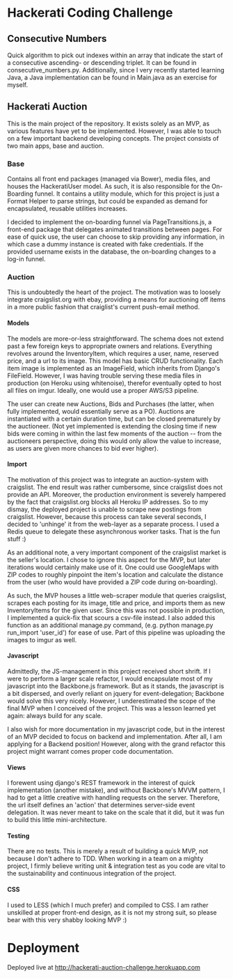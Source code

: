 # Hackerati Coding Challenge

## Consecutive Numbers
Quick algorithm to pick out indexes within an array that indicate the start of a consecutive ascending-
or descending triplet. It can be found in consecutive_numbers.py. Additionally, since I very recently
started learning Java, a Java implementation can be found in Main.java as an exercise for myself.


## Hackerati Auction

This is the main project of the repository. It exists solely as an MVP, as various features have yet to
be implemented. However, I was able to touch on a few important backend developing concepts. The project consists
of two main apps, base and auction.

### Base
Contains all front end packages (managed via Bower), media files, and houses the HackeratiUser model.
As such, it is also responsible for the On-Boarding funnel.
It contains a utility module, which for this project is just a Format Helper to parse strings,
but could be expanded as demand for encapsulated, reusable utilities increases.

I decided to implement the on-boarding funnel via PageTransitions.js, a front-end package that delegates
animated transitions between pages. For ease of quick use, the user can choose to skip providing any information,
in which case a dummy instance is created with fake credentials. If the provided username exists in the database,
the on-boarding changes to a log-in funnel.


### Auction
This is undoubtedly the heart of the project. The motivation was to loosely integrate craigslist.org with ebay,
providing a means for auctioning off items in a more public fashion that craiglist's current push-email method.

#### Models
The models are more-or-less straightforward. The schema does not extend past a few foreign keys to
appropriate owners and relations. Everything revolves around the InventoryItem,
which requires a user, name, reserved price, and a url to its image. This model has basic CRUD
functionality. Each item image is implemented as an ImageField, which inherits from Django's FileField.
However, I was having trouble serving these media files in production (on Heroku using whitenoise), therefor eventually
opted to host all files on imgur. Ideally, one would use a proper AWS/S3 pipeline.

The user can create new Auctions, Bids and Purchases (the latter, when fully implemented, would essentially serve
as a PO). Auctions are instantiated with a certain duration time, but can be closed prematurely by the
auctioneer. (Not yet implemented is extending the closing time if new bids were coming in within
the last few moments of the auction -- from the auctioneers perspective, doing this would only allow
the value to increase, as users are given more chances to bid ever higher).

#### Import
The motivation of this project was to integrate an auction-system with craigslist. The end result was rather
cumbersome, since craigslist does not provide an API. Moreover, the production environment is severely
hampered by the fact that craigslist.org blocks all Heroku IP addresses. So to my dismay, the deployed
project is unable to scrape new postings from craigslist. However, because this process can take several seconds,
I decided to 'unhinge' it from the web-layer as a separate process. I used a Redis queue to delegate
these asynchronous worker tasks. That is the fun stuff :)

As an additional note, a very important component of the craigslist market is the seller's location.
I chose to ignore this aspect for the MVP, but later iterations would certainly make use of it.
One could use GoogleMaps with ZIP codes to roughly pinpoint the item's location and calculate the distance
from the user (who would have provided a ZIP code during on-boarding).

As such, the MVP houses a little web-scraper module that queries craigslist, scrapes each posting for its
image, title and price, and imports them as new InventoryItems for the given user. Since this was not possible
in production, I implemented a quick-fix that scours a csv-file instead. I also added this function
as an additional manage.py command, (e.g. python manage.py run_import 'user_id') for ease of use.
Part of this pipeline was uploading the images to imgur as well.


#### Javascript
Admittedly, the JS-management in this project received short shrift. If I were to perform a larger scale refactor,
I would encapsulate most of my javascript into the Backbone.js framework. But as it stands, the javascript is a bit
dispersed, and overly reliant on jquery for event-delegation; Backbone would solve this very nicely. However,
I underestimated the scope of the final MVP when I conceived of the project. This was a lesson learned yet again:
always build for any scale.

I also wish for more documentation in my javascript code, but in the interest of an MVP decided to focus on backend and implementation.
After all, I am applying for a Backend position! However, along with the grand refactor this project might warrant comes proper code documentation.

#### Views
I forewent using django's REST framework in the interest of quick implementation (another mistake), and without
Backbone's MVVM pattern, I had to get a little creative with handling requests on the server. Therefore,
the url itself defines an 'action' that determines server-side event delegation. It was never meant to take on the
scale that it did, but it was fun to build this little mini-architecture.


#### Testing
There are no tests. This is merely a result of building a quick MVP, not because I don't adhere to TDD.
When working in a team on a mighty project, I firmly believe writing unit & integration test as you code are vital to the
sustainability and continuous integration of the project.

#### CSS
I used to LESS (which I much prefer) and compiled to CSS. I am rather unskilled at proper front-end design,
as it is not my strong suit, so please bear with this very shabby looking MVP :)


# Deployment
Deployed live at http://hackerati-auction-challenge.herokuapp.com